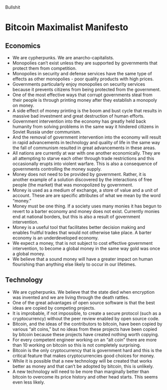 Bullshit

# Bitcoin Maximalist Manifesto

## Economics
* We are cypherpunks. We are anarcho-capitalists.
* Monopolies can’t exist unless they are supported by governments that protect them from competition.
* Monopolies in security and defense services have the same type of effects as other monopolies - poor quality products with high prices.
* Governments particularly enjoy monopolies on security services because it prevents citizens from being protected from the government.
* One of the most effective ways that corrupt governments steal from their people is through printing money after they establish a monopoly on money.
* A side effect of money printing is the boom and bust cycle that results in massive bad investment and great destruction of human efforts.
* Government intervention into the economy has greatly held back humanity from solving problems in the same way it hindered citizens in Soviet Russia under communism.
* And the removal of government intervention into the economy will result in rapid advancements in technology and quality of life in the same way the fall of communism resulted in great advancements in these areas.
* All nations are currently at war with one another economically. They are all attempting to starve each other through trade restrictions and this occasionally erupts into violent warfare. This is also a consequence of governments controlling the money supply.
* Money does not need to be provided by government. Rather, it is another example of a solution discovered by the interactions of free people (the market) that was monopolized by government.
* Money is used as a medium of exchange, a store of value and a unit of account. These are are specific attributes of what we mean by the word “money.”
* Money must be one thing. If a society uses many monies it has begun to revert to a barter economy and money does not exist. Currently monies end at national borders, but this is also a result of government intervention.
* Money is a useful tool that facilitates better decision making and enables fruitful trades that would not otherwise take place. A barter economy is an underdeveloped economy.
* We expect a money, that is not subject to cost effective government intervention, to become a global money in the same way gold was once a global money.
* We believe that a sound money will have a greater impact on human flourishing than anything else likely to occur in our lifetimes.


## Technology

* We are cypherpunks. We believe that the state died when encryption was invented and we are living through the death rattles.
* One of the great advantages of open source software is that the best ideas are copied by competing projects.
* It is improbable, if not impossible, to create a secure protocol (such as a cryptocurrency) without the peer review enabled by open source code.
* Bitcoin, and the ideas of the contributors to bitcoin, have been copied by various “alt coins,” but no ideas from these projects have been copied by bitcoin because these projects have created nothing worth copying.
* For every competent engineer working on an “alt coin” there are more than 10 working on bitcoin so this is not completely surprising.
* Bitcoin is the only cryptocurrency that is government hard and this is the critical feature that makes cryptocurrencies good choices for money.
* While it is possible that a new technology will be created that works better as money and that can’t be adopted by bitcoin, this is unlikely.
* A new technology will need to be more than marginally better than bitcoin to overcome its price history and other head starts. This seems even less likely.


